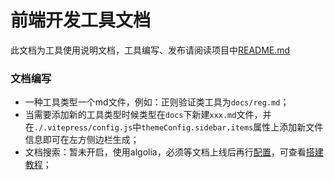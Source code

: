 # 前端开发工具文档
此文档为工具使用说明文档，工具编写、发布请阅读项目中[README.md](/README.md)

### 文档编写
- 一种工具类型一个md文件，例如：正则验证类工具为`docs/reg.md`；
- 当需要添加新的工具类型时候类型在`docs`下新建`xxx.md`文件，并在`./.vitepress/config.js`中`themeConfig.sidebar.items`属性上添加新文件信息即可在左方侧边栏生成；
- 文档搜索：暂未开启，使用algolia，必须等文档上线后再行[配置](https://docsearch.algolia.com/apply/)，可查看[搭建教程](https://github.com/mqyqingfeng/Blog/issues/267)；